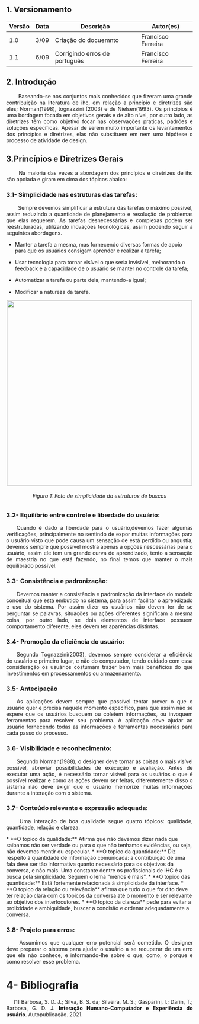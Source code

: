 ## 1. Versionamento
|Versão|Data|Descrição|Autor(es)|
|------|----|---------|---------|
|1.0|3/09|Criação do docuemnto| Francisco Ferreira|
|1.1|6/09|Corrigindo erros de português| Francisco Ferreira|

## 2. Introdução

<p align = "justify"> &emsp;&emsp; Baseando-se nos conjuntos mais conhecidos que fizeram uma grande contribuição na literatura de ihc, em relação a princípio e diretrizes são eles; Norman(1998), tognazzini (2003) e de Nielsen(1993). Os princípios é uma bordagem focada em objetivos gerais e de alto nível, por outro lado, as diretrizes têm como objetivo focar nas observações praticas, padrões e soluções especificas. Apesar de serem muito importante os levantamentos dos princípios e diretrizes, elas não substituem em nem uma hipótese o processo de atividade de design. </p>

## 3.Princípios e Diretrizes Gerais
<p align = "justify"> &emsp;&emsp; Na maioria das vezes a abordagem dos princípios e diretrizes de ihc são apoiada e giram em cima dos tópicos abaixo:</p>



### 3.1- Simplicidade nas estruturas das tarefas: 

<p align = "justify"> &emsp;&emsp; Sempre devemos simplificar a estrutura das tarefas o máximo possível, assim reduzindo a quantidade de planejamento e resolução de problemas que elas requerem. As tarefas desnecessárias e complexas podem ser reestruturadas, utilizando inovações tecnológicas, assim podendo seguir a seguintes abordagens.</p>

* Manter a tarefa a mesma, mas fornecendo diversas formas de apoio para que os usuários consigam aprender e realizar a tarefa; 

* Usar tecnologia para tornar visível o que seria invisível, melhorando o feedback e a capacidade de o usuário se manter no controle da tarefa; 

* Automatizar a tarefa ou parte dela, mantendo-a igual; 

* Modiﬁcar a natureza da tarefa.

<center>
<img src="../../images/principios_de_diretrizes/1.png" width="500px">
<h6 align = "center">Figura 1: Foto de simplicidade da estruturas de buscas</h6>
</center>


### 3.2- Equilíbrio entre controle e liberdade do usuário:
<p align = "justify"> &emsp;&emsp;Quando  é dado a liberdade para o usuário,devemos fazer algumas verificações, principalmente no sentindo de expor muitas informações para o usuário visto que pode causa um sensação de está perdido ou angustia, devemos sempre que possível mostra apenas a opções nescessárias para o usuário, assim ele tem um grande curva de aprendizado, tento a sensação de maestria no que está fazendo, no final temos que manter o mais equilibrado possível.
</p>

### 3.3- Consistência e padronização: 
<p align = "justify"> &emsp;&emsp;Devemos manter a consistência e padronização da interface do modelo conceitual que está embutido no sistema, para assim facilitar o aprendizado e uso do sistema. Por assim dizer os usuários não devem ter de se perguntar se palavras, situações ou ações diferentes signiﬁcam a mesma coisa, por outro lado, se dois elementos de interface possuem comportamento diferente, eles devem ter aparências distintas.</p>


### 3.4- Promoção da eficiência do usuário: 
<p align = "justify"> &emsp;&emsp;Segundo Tognazzini(2003), devemos sempre considerar a eficiência do usuário e primeiro lugar, e não do computador, tendo cuidado com essa consideração os usuários costumam trazer bem mais benefícios do que investimentos em processamentos ou armazenamento.
</p>


### 3.5- Antecipação 
<p align = "justify"> &emsp;&emsp;As aplicações devem sempre que possível tentar prever o que o usuário quer e precisa naquele momento específico, para que assim não se espere que os usuários busquem ou coletem informações, ou invoquem ferramentas para resolver seu problema. A aplicação deve ajudar ao usuário fornecendo todas as informações e ferramentas necessárias para cada passo do processo.</p>

### 3.6- Visibilidade e reconhecimento: 
<p align = "justify"> &emsp;&emsp;Segundo Norman(1988), o designer deve tornar as coisas o mais visível possível, abreviar possibilidades de execução e avaliação. Antes de executar uma ação, é necessário tornar visível para os usuários o que é possível realizar e como as ações devem ser feitas, diferentemente disso o sistema não deve exigir que o usuário memorize muitas informações durante a interação com o sistema.</p>


### 3.7- Conteúdo relevante e expressão adequada:

<p align = "justify"> &emsp;&emsp; Uma interação de boa qualidade segue quatro tópicos: qualidade, quantidade, relação e clareza. 
</p>
* **O topico da qualidade:** Afirma que não devemos dizer nada que saibamos não ser verdade ou para o que não tenhamos evidências, ou seja, não devemos mentir ou especular. 
* **O topico da quantidade:** Diz respeito à quantidade de informação comunicada: a contribuição de uma fala deve ser tão informativa quanto necessário para os objetivos da conversa, e não mais. Uma constante dentre os profissionais de IHC é a busca pela simplicidade. Seguem o lema “menos é mais”.
* **O topico das quantidade:** Está fortemente relacionada à simplicidade da interface. 
*  **O topico da relação ou relevância** afirma que tudo o que for dito deve ter relação clara com os tópicos da conversa até o momento e ser relevante ao objetivo dos interlocutores. 
* **O topico da clareza** pede para evitar a prolixidade e ambiguidade, buscar a concisão e ordenar adequadamente a conversa.

### 3.8- Projeto para erros: 
<p align = "justify"> &emsp;&emsp; Assumimos que qualquer erro potencial será cometido. O designer deve preparar o sistema para ajudar o usuário a se recuperar de um erro que ele não conhece, e informando-lhe sobre o que, como, o porque e como resolver esse problema.</p>


# 4- Bibliografia
<p style="text-align: justify; text-indent: 20px">[1] Barbosa, S. D. J.; Silva, B. S. da; Silveira, M. S.; Gasparini, I.; Darin, T.; Barbosa, G. D. J. <b>Interação Humano-Computador e Experiência do usuário</b>. Autopublicação. 2021.</p>
